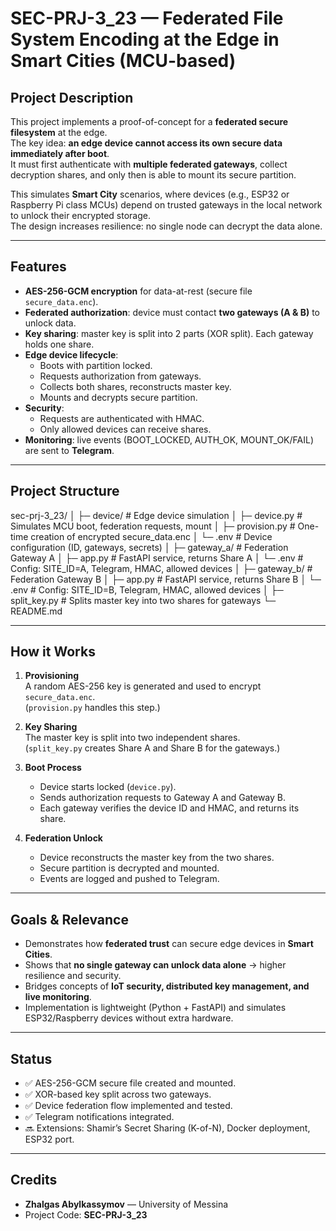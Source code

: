 # SEC-PRJ-3_23 — Federated File System Encoding at the Edge in Smart Cities (MCU-based)

## Project Description
This project implements a proof-of-concept for a **federated secure filesystem** at the edge.  
The key idea: **an edge device cannot access its own secure data immediately after boot**.  
It must first authenticate with **multiple federated gateways**, collect decryption shares, and only then is able to mount its secure partition.  

This simulates **Smart City** scenarios, where devices (e.g., ESP32 or Raspberry Pi class MCUs) depend on trusted gateways in the local network to unlock their encrypted storage.  
The design increases resilience: no single node can decrypt the data alone.

---

## Features
- **AES-256-GCM encryption** for data-at-rest (secure file `secure_data.enc`).  
- **Federated authorization**: device must contact **two gateways (A & B)** to unlock data.  
- **Key sharing**: master key is split into 2 parts (XOR split). Each gateway holds one share.  
- **Edge device lifecycle**:
  - Boots with partition locked.
  - Requests authorization from gateways.
  - Collects both shares, reconstructs master key.
  - Mounts and decrypts secure partition.  
- **Security**:
  - Requests are authenticated with HMAC.
  - Only allowed devices can receive shares.
- **Monitoring**: live events (BOOT_LOCKED, AUTH_OK, MOUNT_OK/FAIL) are sent to **Telegram**.

---

## Project Structure
sec-prj-3_23/
│
├─ device/ # Edge device simulation
│ ├─ device.py # Simulates MCU boot, federation requests, mount
│ ├─ provision.py # One-time creation of encrypted secure_data.enc
│ └─ .env # Device configuration (ID, gateways, secrets)
│
├─ gateway_a/ # Federation Gateway A
│ ├─ app.py # FastAPI service, returns Share A
│ └─ .env # Config: SITE_ID=A, Telegram, HMAC, allowed devices
│
├─ gateway_b/ # Federation Gateway B
│ ├─ app.py # FastAPI service, returns Share B
│ └─ .env # Config: SITE_ID=B, Telegram, HMAC, allowed devices
│
├─ split_key.py # Splits master key into two shares for gateways
└─ README.md


---

## How it Works
1. **Provisioning**  
   A random AES-256 key is generated and used to encrypt `secure_data.enc`.  
   (`provision.py` handles this step.)  

2. **Key Sharing**  
   The master key is split into two independent shares.  
   (`split_key.py` creates Share A and Share B for the gateways.)  

3. **Boot Process**  
   - Device starts locked (`device.py`).  
   - Sends authorization requests to Gateway A and Gateway B.  
   - Each gateway verifies the device ID and HMAC, and returns its share.  

4. **Federation Unlock**  
   - Device reconstructs the master key from the two shares.  
   - Secure partition is decrypted and mounted.  
   - Events are logged and pushed to Telegram.  

---

## Goals & Relevance
- Demonstrates how **federated trust** can secure edge devices in **Smart Cities**.  
- Shows that **no single gateway can unlock data alone** → higher resilience and security.  
- Bridges concepts of **IoT security, distributed key management, and live monitoring**.  
- Implementation is lightweight (Python + FastAPI) and simulates ESP32/Raspberry devices without extra hardware.  

---

## Status
- ✅ AES-256-GCM secure file created and mounted.  
- ✅ XOR-based key split across two gateways.  
- ✅ Device federation flow implemented and tested.  
- ✅ Telegram notifications integrated.  
- 🔜 Extensions: Shamir’s Secret Sharing (K-of-N), Docker deployment, ESP32 port.  

---

## Credits
- **Zhalgas Abylkassymov** — University of Messina  
- Project Code: **SEC-PRJ-3_23**
